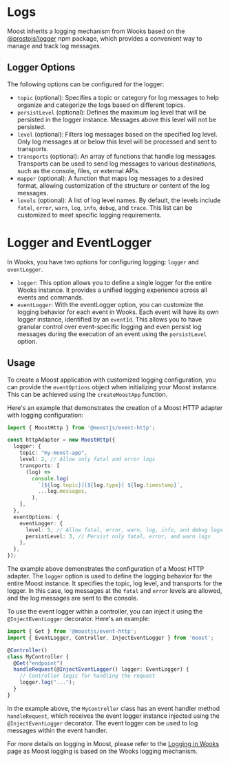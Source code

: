 # Logs

Moost inherits a logging mechanism from Wooks based on the
[@prostojs/logger](https://github.com/prostojs/logger/) npm package, which
provides a convenient way to manage and track log messages.

## Logger Options

The following options can be configured for the logger:

- `topic` (optional): Specifies a topic or category for log messages to help
  organize and categorize the logs based on different topics.
- `persistLevel` (optional): Defines the maximum log level that will be
  persisted in the logger instance. Messages above this level will not be
  persisted.
- `level` (optional): Filters log messages based on the specified log level.
  Only log messages at or below this level will be processed and sent to
  transports.
- `transports` (optional): An array of functions that handle log messages.
  Transports can be used to send log messages to various destinations, such as
  the console, files, or external APIs.
- `mapper` (optional): A function that maps log messages to a desired format,
  allowing customization of the structure or content of the log messages.
- `levels` (optional): A list of log level names. By default, the levels include
  `fatal`, `error`, `warn`, `log`, `info`, `debug`, and `trace`. This list can
  be customized to meet specific logging requirements.

# Logger and EventLogger
In Wooks, you have two options for configuring logging: `logger` and `eventLogger`.

-  `logger`: This option allows you to define a single logger for the entire Wooks instance.
It provides a unified logging experience across all events and commands.
-  `eventLogger`: With the eventLogger option, you can customize the logging behavior for each event in Wooks.
Each event will have its own logger instance, identified by an `eventId`.
This allows you to have granular control over event-specific logging and even persist log messages during the execution of an event using the `persistLevel` option.

## Usage

To create a Moost application with customized logging configuration, you can
provide the `eventOptions` object when initializing your Moost instance. This
can be achieved using the `createMoostApp` function.

Here's an example that demonstrates the creation of a Moost HTTP adapter with
logging configuration:

```ts
import { MoostHttp } from '@moostjs/event-http';

const httpAdapter = new MoostHttp({
  logger: {
    topic: "my-moost-app",
    level: 2, // Allow only fatal and error logs
    transports: [
      (log) =>
        console.log(
          `[${log.topic}][${log.type}] ${log.timestamp}`,
          ...log.messages,
        ),
    ],
  },
  eventOptions: {
    eventLogger: {
      level: 5, // Allow fatal, error, warn, log, info, and debug logs
      persistLevel: 3, // Persist only fatal, error, and warn logs
    },
  },
});
```

The example above demonstrates the configuration of a Moost HTTP adapter. The
`logger` option is used to define the logging behavior for the entire Moost
instance. It specifies the topic, log level, and transports for the logger. In
this case, log messages at the `fatal` and `error` levels are allowed, and the
log messages are sent to the console.

To use the event logger within a controller, you can inject it using the
`@InjectEventLogger` decorator. Here's an example:

```ts
import { Get } from '@moostjs/event-http';
import { EventLogger, Controller, InjectEventLogger } from 'moost';

@Controller()
class MyController {
  @Get("endpoint")
  handleRequest(@InjectEventLogger() logger: EventLogger) {
    // Controller logic for handling the request
    logger.log("...");
  }
}
```

In the example above, the `MyController` class
has an event handler method `handleRequest`, which receives the event logger
instance injected using the `@InjectEventLogger` decorator. The event logger can
be used to log messages within the event handler.

For more details on logging in Moost, please refer to the
[Logging in Wooks](https://wooks.moost.org/wooks/advanced/logging.html) page as
Moost logging is based on the Wooks logging mechanism.
